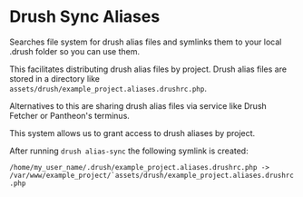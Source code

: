 # Drush Sync Aliases
Searches file system for drush alias files and symlinks them to your local .drush folder so you can use them.

This facilitates distributing drush alias files by project. Drush alias files are stored in a directory like ``assets/drush/example_project.aliases.drushrc.php``.

Alternatives to this are sharing drush alias files via service like Drush Fetcher or Pantheon's terminus.

This system allows us to grant access to drush aliases by project.

After running ``drush alias-sync`` the following symlink is created:

``/home/my_user_name/.drush/example_project.aliases.drushrc.php -> /var/www/example_project/`assets/drush/example_project.aliases.drushrc.php``
